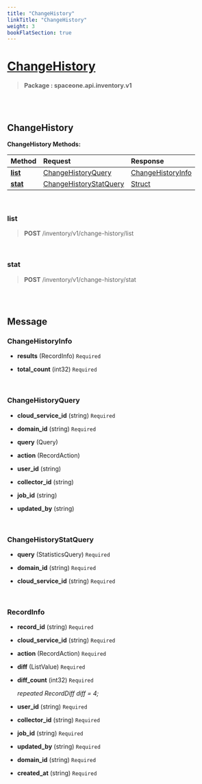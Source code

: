 ```yaml
---
title: "ChangeHistory"
linkTitle: "ChangeHistory"
weight: 3
bookFlatSection: true
---
```

# [ChangeHistory](#ChangeHistory)



>  **Package : spaceone.api.inventory.v1**

<br>
<br>

## ChangeHistory





**ChangeHistory Methods:**


| Method | Request | Response |
| :----- | :-------- | :-------- |
| [**list**](./ChangeHistory#list) | [ChangeHistoryQuery](ChangeHistory#changehistoryquery) | [ChangeHistoryInfo](./ChangeHistory#changehistoryinfo) |
| [**stat**](./ChangeHistory#stat) | [ChangeHistoryStatQuery](ChangeHistory#changehistorystatquery) | [Struct](./ChangeHistory#struct) |



    
<br>

### list





> **POST** /inventory/v1/change-history/list
>






    
<br>

### stat





> **POST** /inventory/v1/change-history/stat
>






    


<br>
<br>

## Message



### ChangeHistoryInfo
* **results** (RecordInfo)  `Required` 

    
* **total_count** (int32)  `Required` 

    <br>

### ChangeHistoryQuery
* **cloud_service_id** (string)  `Required` 

    
* **domain_id** (string)  `Required` 

    
* **query** (Query) 

    
* **action** (RecordAction) 

    
* **user_id** (string) 

    
* **collector_id** (string) 

    
* **job_id** (string) 

    
* **updated_by** (string) 

    <br>

### ChangeHistoryStatQuery
* **query** (StatisticsQuery)  `Required` 

    
* **domain_id** (string)  `Required` 

    
* **cloud_service_id** (string)  `Required` 

    <br>

### RecordInfo
* **record_id** (string)  `Required` 

    
* **cloud_service_id** (string)  `Required` 

    
* **action** (RecordAction)  `Required` 

    
* **diff** (ListValue)  `Required` 

    
* **diff_count** (int32)  `Required` 

  *repeated RecordDiff diff = 4;*

    
* **user_id** (string)  `Required` 

    
* **collector_id** (string)  `Required` 

    
* **job_id** (string)  `Required` 

    
* **updated_by** (string)  `Required` 

    
* **domain_id** (string)  `Required` 

    
* **created_at** (string)  `Required` 

    <br>

